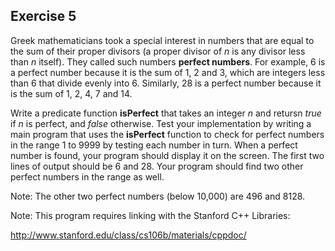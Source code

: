 Exercise 5
---------- 

Greek mathematicians took a special interest in numbers that are equal to the sum of their proper divisors (a proper divisor of *n* is any divisor less than *n* itself). They called such numbers **perfect numbers**. For example, 6 is a perfect number because it is the sum of 1, 2 and 3, which are integers less than 6 that divide evenly into 6. Similarly, 28 is a perfect number because it is the sum of 1, 2, 4, 7 and 14.

Write a predicate function **isPerfect** that takes an integer *n* and retursn *true* if *n* is perfect, and *false* otherwise. Test your implementation by writing a main program that uses the **isPerfect** function to check for perfect numbers in the range 1 to 9999 by testing each number in turn. When a perfect number is found, your program should display it on the screen. The first two lines of output should be 6 and 28. Your program should find two other perfect numbers in the range as well.

Note: The other two perfect numbers (below 10,000) are 496 and 8128.

Note: This program requires linking with the Stanford C++ Libraries:

http://www.stanford.edu/class/cs106b/materials/cppdoc/